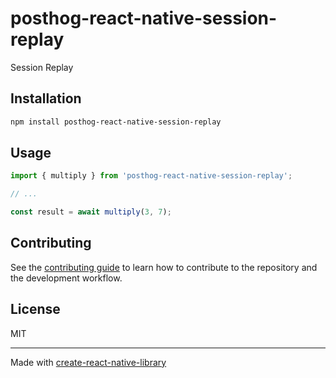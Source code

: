 # posthog-react-native-session-replay

Session Replay

## Installation

```sh
npm install posthog-react-native-session-replay
```

## Usage


```js
import { multiply } from 'posthog-react-native-session-replay';

// ...

const result = await multiply(3, 7);
```


## Contributing

See the [contributing guide](CONTRIBUTING.md) to learn how to contribute to the repository and the development workflow.

## License

MIT

---

Made with [create-react-native-library](https://github.com/callstack/react-native-builder-bob)
